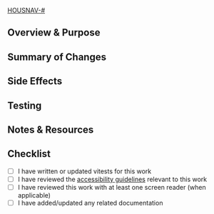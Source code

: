 <!-- You may remove any sections that are not applicable -->

[HOUSNAV-#](https://hous-bssb.atlassian.net/browse/HOUSNAV-#)

## Overview & Purpose
<!-- Please describe the purpose of your changes. Please also include relevant motivation and context. -->

## Summary of Changes
<!-- Please include a HIGH LEVEL overview of the code changes. (Added xyz fields to table, modified function to handle x case instead of y case, etc. )  -->

## Side Effects
<!-- Any possible side effects? Does this change affect features that are not linked to the direct purpose? -->

## Testing
<!-- Please include steps to test out the changes/fixes if applicable OR context notes to help get env in a state to test-->

## Notes & Resources
<!-- Please include any additional notes necessary to review PR and/or relevant links (documentation, stack overflow, etc.) that helped you arrive at your solution. -->

## Checklist
- [ ] I have written or updated vitests for this work
- [ ] I have reviewed the [accessibility guidelines](https://digital.gov.bc.ca/wcag/home/) relevant to this work
- [ ] I have reviewed this work with at least one screen reader (when applicable)
- [ ] I have added/updated any related documentation
